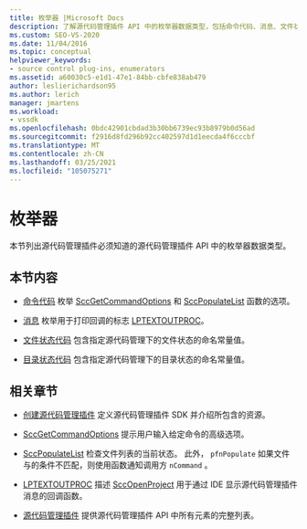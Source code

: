 ```yaml
---
title: 枚举器 |Microsoft Docs
description: 了解源代码管理插件 API 中的枚举器数据类型，包括命令代码、消息、文件状态代码和目录状态代码。
ms.custom: SEO-VS-2020
ms.date: 11/04/2016
ms.topic: conceptual
helpviewer_keywords:
- source control plug-ins, enumerators
ms.assetid: a60030c5-e1d1-47e1-84bb-cbfe838ab479
author: leslierichardson95
ms.author: lerich
manager: jmartens
ms.workload:
- vssdk
ms.openlocfilehash: 0bdc42901cbdad3b30bb6739ec93b8979b0d56ad
ms.sourcegitcommit: f2916d8fd296b92cc402597d1d1eecda4f6cccbf
ms.translationtype: MT
ms.contentlocale: zh-CN
ms.lasthandoff: 03/25/2021
ms.locfileid: "105075271"
---
```

# <a name="enumerators"></a>枚举器
本节列出源代码管理插件必须知道的源代码管理插件 API 中的枚举器数据类型。

## <a name="in-this-section"></a>本节内容
- [命令代码](../extensibility/command-code-enumerator.md) 枚举 [SccGetCommandOptions](../extensibility/sccgetcommandoptions-function.md) 和 [SccPopulateList](../extensibility/sccpopulatelist-function.md) 函数的选项。

- [消息](../extensibility/message-enumerator.md) 枚举用于打印回调的标志 [LPTEXTOUTPROC](../extensibility/lptextoutproc.md)。

- [文件状态代码](../extensibility/file-status-code-enumerator.md) 包含指定源代码管理下的文件状态的命名常量值。

- [目录状态代码](../extensibility/directory-status-code-enumerator.md) 包含指定源代码管理下的目录状态的命名常量值。

## <a name="related-sections"></a>相关章节
- [创建源代码管理插件](../extensibility/internals/creating-a-source-control-plug-in.md) 定义源代码管理插件 SDK 并介绍所包含的资源。

- [SccGetCommandOptions](../extensibility/sccgetcommandoptions-function.md) 提示用户输入给定命令的高级选项。

- [SccPopulateList](../extensibility/sccpopulatelist-function.md) 检查文件列表的当前状态。 此外， `pfnPopulate` 如果文件与的条件不匹配，则使用函数通知调用方 `nCommand` 。

- [LPTEXTOUTPROC](../extensibility/lptextoutproc.md) 描述 [SccOpenProject](../extensibility/sccopenproject-function.md) 用于通过 IDE 显示源代码管理插件消息的回调函数。

- [源代码管理插件](../extensibility/source-control-plug-ins.md) 提供源代码管理插件 API 中所有元素的完整列表。
